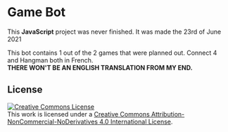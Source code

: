 # Game Bot
This **JavaScript** project was never finished. It was made the 23rd of June 2021

This bot contains 1 out of the 2 games that were planned out. Connect 4 and Hangman both in French.  
**THERE WON'T BE AN ENGLISH TRANSLATION FROM MY END.**

## License
<a rel="license" href="http://creativecommons.org/licenses/by-nc-nd/4.0/"><img alt="Creative Commons License" style="border-width:0" src="https://i.creativecommons.org/l/by-nc-nd/4.0/88x31.png" /></a><br />This work is licensed under a <a rel="license" href="http://creativecommons.org/licenses/by-nc-nd/4.0/">Creative Commons Attribution-NonCommercial-NoDerivatives 4.0 International License</a>.
